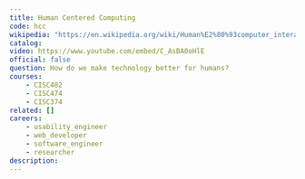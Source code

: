 ```yaml
---
title: Human Centered Computing
code: hcc
wikipedia: "https://en.wikipedia.org/wiki/Human%E2%80%93computer_interaction"
catalog: 
video: https://www.youtube.com/embed/C_AsBA0oHlE
official: false
question: How do we make technology better for humans?
courses:
    - CISC482
    - CISC474
    - CISC374
related: []
careers:
    - usability_engineer
    - web_developer
    - software_engineer
    - researcher
description: 
---
```


